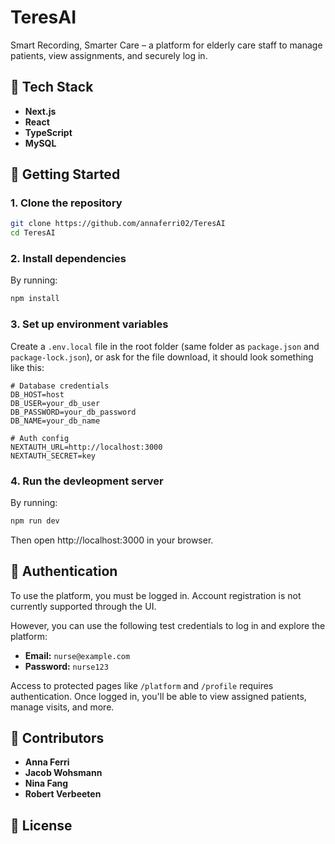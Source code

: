 # TeresAI
Smart Recording, Smarter Care – a platform for elderly care staff to manage patients, view assignments, and securely log in.


## 🚀 Tech Stack

- **Next.js**
- **React**
- **TypeScript**
- **MySQL**

## 🔧 Getting Started

### 1. Clone the repository
```bash
git clone https://github.com/annaferri02/TeresAI
cd TeresAI
```
### 2. Install dependencies
By running: 
```bash
npm install
```

### 3. Set up environment variables
Create a `.env.local` file in the root folder (same folder as `package.json` and `package-lock.json`), or ask for the file download, it should look something like this:

```
# Database credentials
DB_HOST=host
DB_USER=your_db_user
DB_PASSWORD=your_db_password
DB_NAME=your_db_name

# Auth config
NEXTAUTH_URL=http://localhost:3000
NEXTAUTH_SECRET=key
```

### 4. Run the devleopment server
By running:
```bash
npm run dev
```
Then open http://localhost:3000 in your browser.

## 🔐 Authentication

To use the platform, you must be logged in. Account registration is not currently supported through the UI.

However, you can use the following test credentials to log in and explore the platform:

- **Email:** `nurse@example.com`  
- **Password:** `nurse123`

Access to protected pages like `/platform` and `/profile` requires authentication. Once logged in, you'll be able to view assigned patients, manage visits, and more.

## 👥 Contributors
- **Anna Ferri**
- **Jacob Wohsmann**
- **Nina Fang**
- **Robert Verbeeten**

## 📄 License